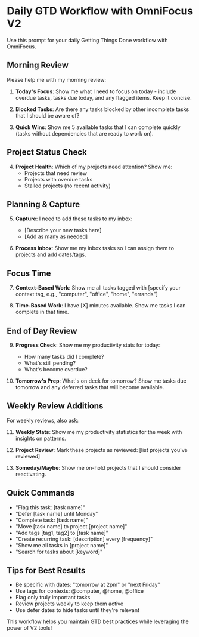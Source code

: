 # Daily GTD Workflow with OmniFocus V2

Use this prompt for your daily Getting Things Done workflow with OmniFocus.

## Morning Review

Please help me with my morning review:

1. **Today's Focus**: Show me what I need to focus on today - include overdue tasks, tasks due today, and any flagged items. Keep it concise.

2. **Blocked Tasks**: Are there any tasks blocked by other incomplete tasks that I should be aware of?

3. **Quick Wins**: Show me 5 available tasks that I can complete quickly (tasks without dependencies that are ready to work on).

## Project Status Check

4. **Project Health**: Which of my projects need attention? Show me:
   - Projects that need review
   - Projects with overdue tasks
   - Stalled projects (no recent activity)

## Planning & Capture

5. **Capture**: I need to add these tasks to my inbox:
   - [Describe your new tasks here]
   - [Add as many as needed]

6. **Process Inbox**: Show me my inbox tasks so I can assign them to projects and add dates/tags.

## Focus Time

7. **Context-Based Work**: Show me all tasks tagged with [specify your context tag, e.g., "computer", "office", "home", "errands"]

8. **Time-Based Work**: I have [X] minutes available. Show me tasks I can complete in that time.

## End of Day Review

9. **Progress Check**: Show me my productivity stats for today:
   - How many tasks did I complete?
   - What's still pending?
   - What's become overdue?

10. **Tomorrow's Prep**: What's on deck for tomorrow? Show me tasks due tomorrow and any deferred tasks that will become available.

## Weekly Review Additions

For weekly reviews, also ask:

11. **Weekly Stats**: Show me my productivity statistics for the week with insights on patterns.

12. **Project Review**: Mark these projects as reviewed: [list projects you've reviewed]

13. **Someday/Maybe**: Show me on-hold projects that I should consider reactivating.

## Quick Commands

- "Flag this task: [task name]"
- "Defer [task name] until Monday"
- "Complete task: [task name]"
- "Move [task name] to project [project name]"
- "Add tags [tag1, tag2] to [task name]"
- "Create recurring task: [description] every [frequency]"
- "Show me all tasks in [project name]"
- "Search for tasks about [keyword]"

## Tips for Best Results

- Be specific with dates: "tomorrow at 2pm" or "next Friday"
- Use tags for contexts: @computer, @home, @office
- Flag only truly important tasks
- Review projects weekly to keep them active
- Use defer dates to hide tasks until they're relevant

This workflow helps you maintain GTD best practices while leveraging the power of V2 tools!